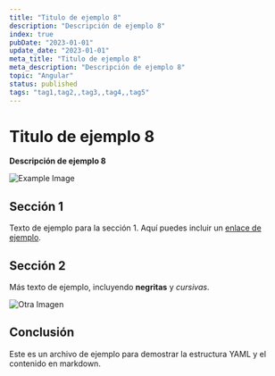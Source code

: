 ```yaml
---
title: "Titulo de ejemplo 8"
description: "Descripción de ejemplo 8"
index: true
pubDate: "2023-01-01"
update_date: "2023-01-01"
meta_title: "Titulo de ejemplo 8"
meta_description: "Descripción de ejemplo 8"
topic: "Angular"
status: published
tags: "tag1,tag2,,tag3,,tag4,,tag5"
---
```


# Titulo de ejemplo 8

**Descripción de ejemplo 8**

![Example Image](https://via.placeholder.com/150)

## Sección 1

Texto de ejemplo para la sección 1. Aquí puedes incluir un [enlace de ejemplo](https://example.com).

## Sección 2

Más texto de ejemplo, incluyendo **negritas** y *cursivas*. 

![Otra Imagen](https://via.placeholder.com/200)

## Conclusión

Este es un archivo de ejemplo para demostrar la estructura YAML y el contenido en markdown.
